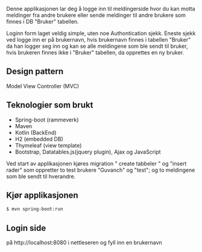 Denne applikasjonen lar deg å logge inn til meldingerside hvor du kan motta meldinger fra andre brukere eller
sende meldinger til andre brukere som finnes i DB "Bruker" tabellen.

Loginn form laget veldig simple, uten noe Authontication sjekk.
Eneste sjekk ved logge inn er på brukernavn, hvis brukernavn finnes i tabellen "Bruker" da han logger seg inn og kan se alle meldingene som ble sendt til bruker,
hvis brukeren finnes ikke i "Bruker" tabellen, da opprettes en ny bruker.

## Design pattern 
Model View Controller (MVC)

## Teknologier som brukt
* Spring-boot (rammeverk)
* Maven
* Kotlin (BackEnd)
* H2 (embedded DB)
* Thymeleaf (view template)
* Bootstrap, Datatables.js(jquery plugin), Ajax og JavaScript



Ved start av applikasjonen kjøres migration " create tabbeler " og "insert rader" 
som oppretter to test brukere "Guvanch" og "test";
og to meldingene som ble sendt til hverandre.

## Kjør applikasjonen
```bash
$ mvn spring-boot:run
```

## Login side
 på  http://localhost:8080 i nettleseren og fyll inn en brukernavn